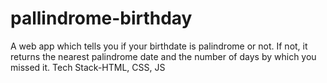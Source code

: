 # pallindrome-birthday
A web app which tells you if your birthdate is palindrome or not. If not, it returns the nearest palindrome date and the number of days by which you missed it.
Tech Stack-HTML, CSS, JS
